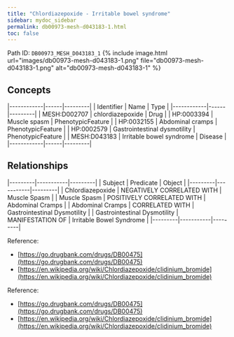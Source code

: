 ```yaml
---
title: "Chlordiazepoxide - Irritable bowel syndrome"
sidebar: mydoc_sidebar
permalink: db00973-mesh-d043183-1.html
toc: false 
---
```



Path ID: `DB00973_MESH_D043183_1`
{% include image.html url="images/db00973-mesh-d043183-1.png" file="db00973-mesh-d043183-1.png" alt="db00973-mesh-d043183-1" %}

## Concepts

|------------|------|---------|
| Identifier | Name | Type    |
|------------|------|---------|
| MESH:D002707 | chlordiazepoxide | Drug |
| HP:0003394 | Muscle spasm | PhenotypicFeature |
| HP:0032155 | Abdominal cramps | PhenotypicFeature |
| HP:0002579 | Gastrointestinal dysmotility | PhenotypicFeature |
| MESH:D043183 | Irritable bowel syndrome | Disease |
|------------|------|---------|

## Relationships

|---------|-----------|---------|
| Subject | Predicate | Object  |
|---------|-----------|---------|
| Chlordiazepoxide | NEGATIVELY CORRELATED WITH | Muscle Spasm |
| Muscle Spasm | POSITIVELY CORRELATED WITH | Abdominal Cramps |
| Abdominal Cramps | CORRELATED WITH | Gastrointestinal Dysmotility |
| Gastrointestinal Dysmotility | MANIFESTATION OF | Irritable Bowel Syndrome |
|---------|-----------|---------|

Reference: 
  - [https://go.drugbank.com/drugs/DB00475](https://go.drugbank.com/drugs/DB00475)
  - [https://en.wikipedia.org/wiki/Chlordiazepoxide/clidinium_bromide](https://en.wikipedia.org/wiki/Chlordiazepoxide/clidinium_bromide)

Reference: 
  - [https://go.drugbank.com/drugs/DB00475](https://go.drugbank.com/drugs/DB00475)
  - [https://en.wikipedia.org/wiki/Chlordiazepoxide/clidinium_bromide](https://en.wikipedia.org/wiki/Chlordiazepoxide/clidinium_bromide)
